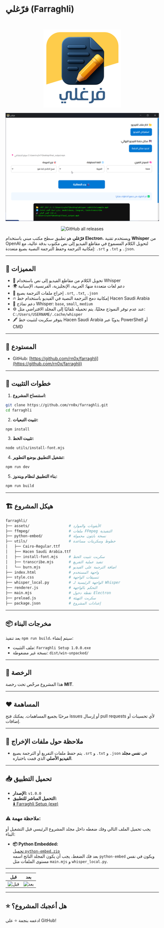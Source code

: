 # فرّغلي (Farraghli)

<br>

<div align="center">

![preview](/screenshots/farraghli.png)
<br>

![preview](/screenshots/Farraghli_WX2bAAGlmQ.png)
<br>


![GitHub all releases](https://img.shields.io/github/downloads/rn0x/farraghli/total?color=blue&label=Total%20Downloads)

</div>

**فرّغلي** هو تطبيق سطح مكتب مبني باستخدام **Electron**، ويستخدم تقنية **Whisper** من OpenAI لتحويل الكلام المسموع في مقاطع الفيديو إلى نص مكتوب بدقة عالية، مع إمكانية الترجمة وحفظ الترجمة النصية بصيغ متعددة: `.srt` و `.txt` و `.json`.

---

## 🔧 المميزات

- 🎤 تحويل الكلام من مقاطع الفيديو إلى نص باستخدام Whisper
- 🌍 دعم لغات متعددة منها: العربية، الإنجليزية، الفرنسية، الإسبانية
- 📜 إخراج ملفات الترجمة بصيغ `.srt`, `.txt`, `.json`
- 🔥 إمكانية دمج الترجمة النصية في الفيديو باستخدام خط Hacen Saudi Arabia
- 🧠 دعم نماذج Whisper: `base`, `small`, `medium`
- ⚙️ عند عدم توفر النموذج محليًا، يتم تحميله تلقائيًا إلى المجلد الافتراضي مثل:
  `C:/Users/USERNAME/.cache/whisper`
- 🖋 يتوفر سكربت لتثبيت خط Hacen Saudi Arabia يدويًا عبر PowerShell أو CMD

---

## 📁 المستودع

- GitHub: [https://github.com/rn0x/farraghli](https://github.com/rn0x/farraghli)

---

## 🚀 خطوات التثبيت

1. **استنساخ المشروع:**

```bash
git clone https://github.com/rn0x/farraghli.git
cd farraghli
```

2. **تثبيت التبعيات:**

```bash
npm install
```

3. **تثبيت الخط:**

```bash
node utils/install-font.mjs
```

4. **تشغيل التطبيق بوضع التطوير:**

```bash
npm run dev
```

5. **بناء التطبيق لنظام ويندوز:**

```bash
npm run build
```

---

## 🏗 هيكل المشروع

```bash
farraghli/
├── assets/                  # الأيقونات والموارد
├── ffmpeg/                  # ملفات FFmpeg التنفيذية
├── python-embed/            # نسخة بايثون محمولة
├── utils/                   # خطوط وسكربتات مساعدة
│   ├── Cairo-Regular.ttf
│   ├── Hacen Saudi Arabia.ttf
│   ├── install-font.mjs     # سكربت تثبيت الخط
│   ├── transcribe.mjs       # تنفيذ عملية التفريغ
│   └── burn.mjs             # اضافة الترجمة على الفيديو
├── index.html               # واجهة المستخدم
├── style.css                # تنسيقات الواجهة
├── whisper_local.py         # الواجهة الرئيسية لـ Whisper
├── renderer.js              # التحكم بالواجهة
├── main.mjs                 # نقطة دخول Electron
├── preload.js               # سكربت التهيئة
├── package.json             # إعدادات المشروع
```

---

## 📦 مخرجات البناء

بعد تنفيذ `npm run build`، سيتم إنشاء:

- ملف التثبيت: `Farraghli Setup 1.0.0.exe`
- نسخة غير مضغوطة: `dist/win-unpacked/`

---

## 📝 الرخصة

هذا المشروع مرخّص تحت رخصة **MIT**.

---

## ❤️ المساهمة

مرحبًا بجميع المساهمات. يمكنك فتح issues أو إرسال pull requests لأي تحسينات أو إضافات.

---

## 📂 ملاحظة حول ملفات الإخراج

- يتم حفظ ملفات التفريغ أو الترجمة بصيغ `.srt` و `.txt` و `.json` في **نفس مجلد الفيديو الأصلي** الذي قمت باختياره.

---

## 📥 تحميل التطبيق

- **الإصدار:** `v1.0.0`
- **التحميل المباشر للتطبيق:**  
  [⬇️ Farraghli Setup (exe)](https://github.com/rn0x/farraghli/releases/latest)

### ⚠️ ملاحظة مهمة:

يجب تحميل الملف التالي وفك ضغطه داخل مجلد المشروع الرئيسي قبل التشغيل أو البناء:

- **📦 Python Embedded:**  
  [تحميل `python-embed.zip`](https://github.com/rn0x/farraghli/releases/latest)  
  بعد فك الضغط، يجب أن يكون المجلد الناتج اسمه `python-embed` ويكون في نفس مستوى الملفات مثل `main.mjs` و `whisper_local.py`.

---

| قبل                                  | بعد                                 |
| ------------------------------------ | ----------------------------------- |
| ![قبل](/screenshots/demo_before.gif) | ![بعد](/screenshots/demo_after.gif) |

---

## ⭐ هل أعجبك المشروع؟

ادعمه بنجمة ⭐ على GitHub!
